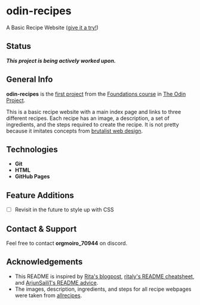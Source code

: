 # odin-recipes
A Basic Recipe Website ([give it a try!](https://orgmoiro.github.io/odin-recipes/))

## Status

***This project is being actively worked upon.***

## General Info
**odin-recipes** is the [first project](https://www.theodinproject.com/lessons/foundations-recipes) from the [Foundations course](https://www.theodinproject.com/paths/foundations/courses/foundations) in [The Odin Project](https://www.theodinproject.com/about).

This is a basic recipe website with a main index page and links to three different recipes. Each recipe has an image, a description, a set of ingredients, and the steps required to create the recipe. It is not pretty because it imitates concepts from [brutalist web design](https://brutalistwebsites.com/).

## Technologies
* **Git**
* **HTML**
* **GitHub Pages**

## Feature Additions
* [ ] Revisit in the future to style up with CSS

## Contact & Support
Feel free to contact **orgmoiro_70944** on discord.

## Acknowledgements
* This README is inspired by [Rita's blogpost](https://bulldogjob.com/readme/how-to-write-a-good-readme-for-your-github-project), [ritaly's README cheatsheet](https://github.com/ritaly/README-cheatsheet), and [ArjunSaili1's README advice](https://github.com/TheOdinProject/curriculum/discussions/25472#discussioncomment-5889343).
* The images, description, ingredients, and steps for all recipe webpages were taken from [allrecipes](https://www.allrecipes.com/).
